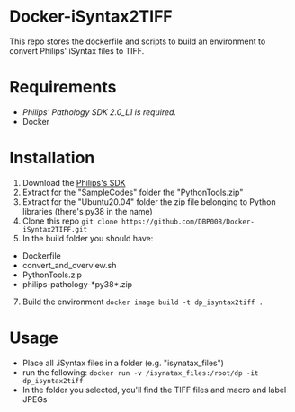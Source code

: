 # Docker-iSyntax2TIFF

This repo stores the dockerfile and scripts to build an environment to convert Philips' iSyntax files to TIFF.

# Requirements
- *Philips' Pathology SDK 2.0_L1 is required.*
- Docker

# Installation

1) Download the [Philips's SDK](https://www.openpathology.philips.com/)
2) Extract for the "SampleCodes" folder the "PythonTools.zip"
3) Extract for the "Ubuntu20.04" folder the zip file belonging to Python libraries (there's py38 in the name)
4) Clone this repo
   `git clone https://github.com/DBP008/Docker-iSyntax2TIFF.git`
6) In the build folder you should have:
- Dockerfile
- convert_and_overview.sh
- PythonTools.zip
- philips-pathology-\*py38\*.zip
7) Build the environment
  `docker image build -t dp_isyntax2tiff .`

# Usage
- Place all .iSyntax files in a folder (e.g. "isynatax_files")
- run the following:
  `docker run -v /isynatax_files:/root/dp -it dp_isyntax2tiff`
- In the folder you selected, you'll find the TIFF files and macro and label JPEGs
